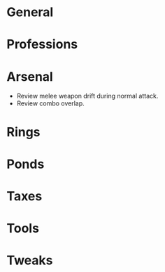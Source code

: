 # General

# Professions

# Arsenal
- Review melee weapon drift during normal attack.
- Review combo overlap.

# Rings

# Ponds

# Taxes

# Tools

# Tweaks
